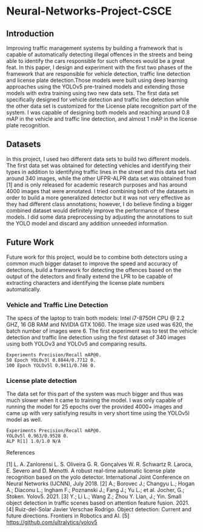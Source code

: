 # Neural-Networks-Project-CSCE

## Introduction

Improving traffic management systems by building a framework that is capable of automatically detecting illegal offences in the streets and being able to identify the cars responsible for such offences would be a great feat. In this paper, I design and experiment with the first two phases of the framework that are responsible for vehicle detection, traffic line detection and license plate detection.Those models were built using deep learning approaches using the YOLOv5 pre-trained models and extending those models with extra training using two new data sets. The first data set specifically designed for vehicle detection and traffic line detection while the other data set is customized for the License plate recognition part of the system. I was capable of designing both models and reaching around 0.8 mAP in the vehicle and traffic line detection, and almost 1 mAP in the license plate recognition.

## Datasets


In this project, I used two different data sets to build two different models. The first data set was obtained for detecting vehicles and identifying their types in addition to identifying traffic lines in the street and this data set had around 340 images, while the other UFPR-ALPR data set was obtained from [1] and is only released for academic research purposes and has around 4000 images that were annotated. I tried combining both of the datasets in order to build a more generalized detector but it was not very effective as they had different class annotations; however, I do believe finding a bigger combined dataset would definitely improve the performance of these models. I did some data preprocessing by adjusting the annotations to suit the YOLO model and discard any addition unneeded information.

## Future Work

Future work for this project, would be to combine both detectors using a common much bigger dataset to improve the speed and accuracy of detections, build a framework for detecting the offences based on the output of the detectors and finally extend the LPR to be capable of extracting characters and identifying the license plate numbers automatically.


### Vehicle and Traffic Line Detection

The specs of the laptop to train both models: Intel i7-8750H CPU @ 2.2 GHZ, 16 GB RAM and
NVIDIA GTX 1060. The image size used was 620, the batch number of images were 6. The first
experiment was to test the vehicle detection and traffic line detection using the first dataset of 340
images using both YOLOv3 and YOLOv5 and comparing results.


```
Experiments Precision/Recall mAP@0.
50 Epoch YOLOv3l 0.8844/0.7712 0.
100 Epoch YOLOv5l 0.9411/0.746 0.
```

### License plate detection
The data set for this part of the system was much bigger and thus was much slower when it came to
training the model. I was only capable of running the model for 25 epochs over the provided 4000+
images and came up with very satisfying results in very short time using the YOLOv5l model as
well.

```
Experiments Precision/Recall mAP@0.
YOLOv5l 0.963/0.9528 0.
ALP R[1] 1.0/1.0 N/A
```

References

[1] L. A. Zanlorensi L. S. Oliveira G. R. Gonçalves W. R. Schwartz R. Laroca, E. Severo and D. Menotti. A robust real-time automatic license plate recognition based on the yolo detector. International Joint Conference on Neural Networks (IJCNN), July 2018.
[2] A.; Borovec J.; Changyu L.; Hogan A.; Diaconu L.; Ingham F.; Poznanski J.; Fang J.; Yu L.; et al. Jocher, G.; Stoken. Yolov5. 2021. 
[3] Y.; Li L.; Wang Z.; Zhou Y. Lian, J.; Yin. Small object detection in traffic scenes based on attention feature fusion. 2021.
[4] Ruiz-del-Solar Javier Verschae Rodrigo. Object detection: Current and future directions. Frontiers in Robotics and AI.
[5] https://github.com/ultralytics/yolov5
